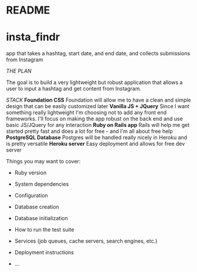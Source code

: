 # README

# insta_findr
app that takes a hashtag, start date, and end date, and collects submissions from Instagram

*THE PLAN*

The goal is to build a very lightweight but robust application that allows a user to input a hashtag and get content from Instagram.

*STACK*
**Foundation CSS**
Foundation will allow me to have a clean and simple design that can be easily customized later
**Vanilla JS + JQuery**
Since I want something really lightweight I'm choosing not to add any front end frameworks. I'll focus on making the app robust on the back end and use basic JS/JQuery for any interaction
**Ruby on Rails app**
Rails will help me get started pretty fast and does a lot for free - and I'm all about free help
**PostgreSQL Database**
Postgres will be handled really nicely in Heroku and is pretty versatile
**Heroku server**
Easy deployment and allows for free dev server


Things you may want to cover:

* Ruby version

* System dependencies

* Configuration

* Database creation

* Database initialization

* How to run the test suite

* Services (job queues, cache servers, search engines, etc.)

* Deployment instructions

* ...
